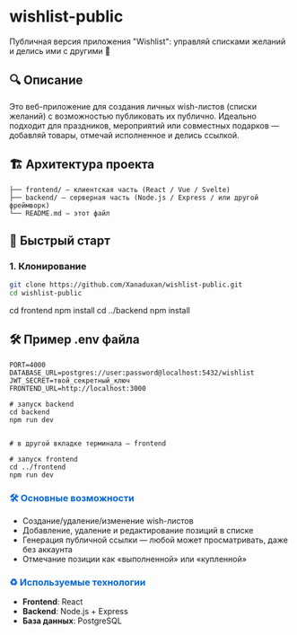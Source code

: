 # wishlist-public

Публичная версия приложения "Wishlist": управляй списками желаний и делись ими с другими 🎁

## 🔍 Описание

Это веб-приложение для создания личных wish-листов (списки желаний) с возможностью публиковать их публично. Идеально подходит для праздников, мероприятий или совместных подарков — добавляй товары, отмечай исполненное и делись ссылкой.

## 🏗 Архитектура проекта

```/
├── frontend/ — клиентская часть (React / Vue / Svelte)
├── backend/ — серверная часть (Node.js / Express / или другой фреймворк)
└── README.md — этот файл
```

## 🚀 Быстрый старт

### 1. Клонирование

```bash
git clone https://github.com/Xanaduxan/wishlist-public.git
cd wishlist-public
```

cd frontend
npm install
cd ../backend
npm install

## 🛠 Пример .env файла

```env
PORT=4000
DATABASE_URL=postgres://user:password@localhost:5432/wishlist
JWT_SECRET=твой_секретный_ключ
FRONTEND_URL=http://localhost:3000
```

```
# запуск backend
cd backend
npm run dev


# в другой вкладке терминала — frontend

# запуск frontend
cd ../frontend
npm run dev
```

<h3 style="color: #0366d6;">🛠 Основные возможности</h3>

- Создание/удаление/изменение wish-листов
- Добавление, удаление и редактирование позиций в списке
- Генерация публичной ссылки — любой может просматривать, даже без аккаунта
- Отмечание позиции как «выполненной» или «купленной»

<h3 style="color: #0366d6;">♻️ Используемые технологии</h3>

- **Frontend**: React
- **Backend**: Node.js + Express
- **База данных**: PostgreSQL
